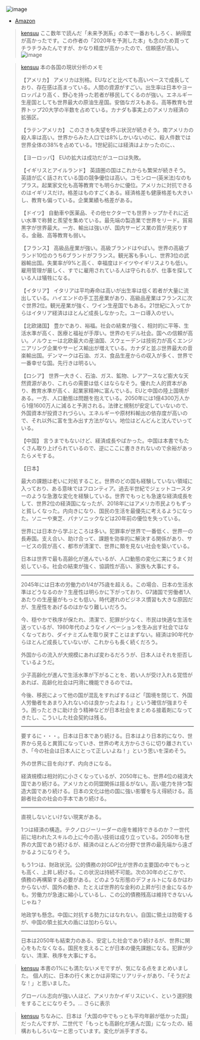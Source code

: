 
![image](https://gyazo.com/88b7a1ba2f42d1c9e17d6ea14073fe8e/thumb/1000)
- [Amazon](https://amzn.to/3KVp2h4)

> [kensuu](https://twitter.com/kensuu/status/1694860841420829039) ここ数年で読んだ「未来予測系」の本で一番おもしろく、納得度が高かったです。この作者の「2020年を予測した本」も念のため買ってチラチラみたんですが、かなり精度が高かったので、信頼感が高い。
>  ![image](https://pbs.twimg.com/card_img/1693614384244051969/dz_ks9qt?format=png&name=small#.png)

> [kensuu](https://twitter.com/kensuu/status/1694865251265921065) 本の各国の現状分析のメモ
>
>  【アメリカ】
>  アメリカは別格。EUなどと比べても高いペースで成長しており、存在感は高まっている。人間の資源がすごい。出生率は日本やヨーロッパより高く、野心を持った若者が移民してくるのが強い。エネルギー生産国としても世界最大の原油生産国。安価なガスもある。高等教育も世界トップ20大学の半数を占めている。カナダも事実上のアメリカ経済の拡張区。
>
>  【ラテンアメリカ】
>  このさきも失望を呼ぶ状況が続きそう。南アメリカの殺人率は高い。世界からみた人口では8%しかいないのに、殺人件数では世界全体の38%を占めている。1世紀前には経済はよかったのに、、
>
>  【ヨーロッパ】
>  EUの拡大は成功だがユーロは失敗。
>
>  【イギリスとアイルランド】
>  英語圏の国はこれからも繁栄が続きそう。英語が広く話されている国の競争優位は高い。コモンロー(英米法)なのもプラス。起業家文化も高等教育でも明らかに優位。アメリカに対抗できるのはイギリスだけ。格差はものすごくある。経済格差も健康格差も大きいし、教育も偏っている。企業業績も格差がある。
>
>  【ドイツ】
>  自動車や医薬品、その他セクターでも世界トップかそれに近い水準で称賛と羨望を集めている。最先端の製造業で世界をリード。貿易黒字が世界最大。一方、輸出は強いが、国内サービス業の質が見劣りする。金融、高等教育も弱い。
>
>  【フランス】
>  高級品産業が強い。高級ブランドはやばい。世界の高級ブランド10位のうち6ブランドがフランス。観光客も多いし、世界3位の武器輸出国。失業率が9%と高く、幸福度はドイツやイギリスよりも低い。雇用管理が厳しく、すでに雇用されている人は守られるが、仕事を探している人は犠牲になる。
>
>  【イタリア】
>  イタリアは平均寿命は高いが出生率は低く若者が大量に流出している。ハイエンドの手工芸産業があり、高級品産業はフランスに次ぐ世界2位。観光産業が強く、ワイン生産国でもある。21世紀に入ってからはイタリア経済はほとんど成長しなかった。ユーロ導入のせい。
>
>  【北欧諸国】
>  豊かであり、裕福。社会の結束が強く、相対的に平等、生活水準が高く、医療と福祉が手厚い。世界のモデル社会。国への信頼が高い。ノルウェーは北欧最大の産油国、スウェーデンは技術力が高くエンジニアリング企業やサービス輸出が増えている。カナダと並ぶ世界最大の音楽輸出国。デンマークは石油、ガス、食品生産からの収入が多く、世界で一番幸せな国。先行きは明るい。
>
>  【ロシア】
>  世界一大きく、石油、ガス、鉱物、レアアースなど膨大な天然資源があり、これらの需要は低くはならなそう。優れた人的資本があり、教育水準が高く、起業家精神に富んでいる。EUと中国の陸上国境がある。一方、人口動態は問題を抱えている。2050年には1億4300万人から1億1600万人に減ると予測される。法律と規制が安定していないので、外国資本が投資されづらい。エネルギーや原材料輸出の依存度が高いので、それ以外に富を生み出す方法がない。地位はどんどんと沈んでいっている。
>
>  【中国】
>  言うまでもないけど、経済成長やばかった。中国は本書でもたくさん取り上げられているので、逆にここに書ききれないので余裕があったらメモする。
>
>  【日本】
>
>  最大の課題は老いに対処すること。世界のどの国も経験していない領域に入っており、ある意味ではフロンティア。過去半世紀でジェットコースターのような急激な変化を経験している。世界でもっとも急速な経済成長をして、世界2位の経済国になったが、2018年にはアメリカ市民よりもずっと貧しくなった。内向きになり、国民の生活を最優先に考えるようになった。ソニーや東芝、パナソニックなどは20年前の優位を失っている。
>
>  世界には日本から学ぶところは多い。犯罪率が世界で一番低く、世界一の長寿国。支え合い、助け合って、課題を効率的に解決する関係があり、サービスの質が高く、都市が清潔で、世界に類を見ない社会を築いている。
>
>  日本は世界で最も高齢化が進んでいるが、人口動態の変化に実にうまく対処している。社会の結束が強く、協調性が高い、家族も大事にする。
>
>  ---
>
>  2045年には日本の労働力の1/4が75歳を超える。この場合、日本の生活水準はどうなるのか？生産性は明らかに下がっており、G7諸国で労働者1人あたりの生産量がもっとも低い。時代遅れのビジネス慣習も大きな原因だが、生産性をあげるのはかなり難しいだろう。
>
>  今、穏やかで秩序が保たれ、清潔で、犯罪が少なく、市民は快適な生活を送っているが、1980年代のようなイノベーションを生み出す社会ではなくなっており、ダイナミズムを取り戻すことはまずない。経済は90年代からほとんど成長していないが、これからも長く続くだろう。
>
>  外国からの流入が大規模にあれば変わるだろうが、日本人はそれを拒否しているようだ。
>
>  少子高齢化が進んで生活水準が下がることを、若い人が受け入れる覚悟があれば、高齢化社会は円滑に機能できるのでは。
>
>  今後、移民によって他の国が混乱をすればするほど「国境を閉じて、外国人労働者をあまり入れないのは良かったよね！」という確信が強まりそう。困ったときに助け合う精神などが日本社会をまとめる接着剤になってきたし、こういした社会契約は残る。
>
>  ---
>
>  要するに・・・。日本は日本であり続ける。日本はより日本的になり、世界から見ると異質になっていき、世界の考え方からさらに切り離されていき、「今の社会は日本人にとって正しいよね！」という思いを深めそう。
>
>  外の世界に目を向けず、内向きになる。
>
>  経済規模は相対的に小さくなっているが、2050年にも、世界4位の経済大国であり続ける。アメリカとの同盟関係は揺るがない。高い能力を持つ製造大国であり続ける。日本の文化は他の国に強い影響を与え得続ける。高齢者社会の社会の手本であり続ける。
>
>  ---
>
>  直視しないといけない現実がある。
>
>  1つは経済の構造。テクノロジーリーダーの座を維持できるのか？一世代前に培われたスキルの上に今の高い技術は成り立っている。2050年も世界の大国であり続けるが、経済のほとんどの分野で世界の最先端から遠ざかるようになりそう。
>
>  もう1つは、財政状況。公的債務の対GDP比が世界の主要国の中でもっとも高く、上昇し続ける。この状況は持続不可能。次の30年のどこかで、債務の再構築する必要がある。どのような形態のデフォルトになるかはわからないが、国外の動き、たとえば世界的な金利の上昇が引き金になるかも。労働力が急速に縮小しているし、この公的債務残高は維持できないんじゃね？
>
>  地政学も懸念。中国に対抗する勢力にはなれない。自国に領土は防衛するが、中国の領土拡大の盾には加わらない。
>
>  ---
>
>  日本は2050年も結束力のある、安定した社会であり続けるが、世界に関心をもたなくなる。国民を支えることが日本の優先課題になる。犯罪が少ない、清潔、秩序を大事にする。

> [kensuu](https://twitter.com/kensuu/status/1694869421423256054) 本書の1%にも満たないメモですが、気になる点をまとめいました。  個人的に、日本の行く末とかは非常にリアリティがあり、「そうだよな！」と思いました。
>
>  グローバル志向が強い人ほど、アメリカかイギリスにいく、という選択肢をすることになりそう。… さらに表示

> [kensuu](https://twitter.com/kensuu/status/1694959107340644696) ちなみに、日本は「大国の中でもっとも平均年齢が低かった国」だったんですが、二世代で「もっとも高齢化が進んだ国」になったの、結構おもしろいなーと思っています。変化が派手すぎる。
